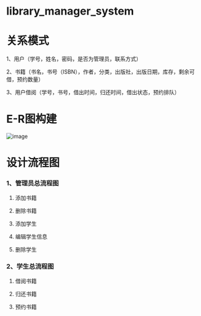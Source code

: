 # library_manager_system

# 关系模式
1、用户（学号，姓名，密码，是否为管理员，联系方式）

2、书籍（书名，书号（ISBN），作者，分类，出版社，出版日期，库存，剩余可借，预约数量）

3、用户借阅（学号，书号，借出时间，归还时间，借出状态，预约排队）

# E-R图构建
![image](https://github.com/sasukeCP3/library_manager_system/blob/main/graph/ER.png)
# 设计流程图
### 1、管理员总流程图

1. 添加书籍
   
2. 删除书籍
   
3. 添加学生
   
4. 编辑学生信息
   
5. 删除学生
   

### 2、学生总流程图

1. 借阅书籍
   
2. 归还书籍
   
3. 预约书籍
   





